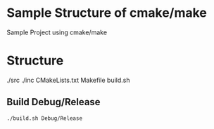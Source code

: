 # Sample Structure of cmake/make

Sample Project using cmake/make
# Structure

./src
./inc
CMakeLists.txt
Makefile
build.sh

## Build Debug/Release

```sh
./build.sh Debug/Release
```
